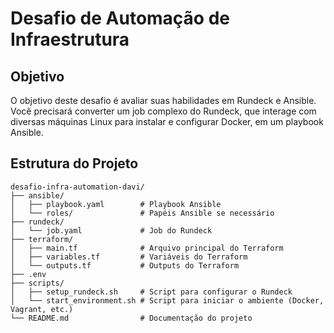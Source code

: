 # Desafio de Automação de Infraestrutura

## Objetivo

O objetivo deste desafio é avaliar suas habilidades em Rundeck e Ansible. Você precisará converter um job complexo do Rundeck, que interage com diversas máquinas Linux para instalar e configurar Docker, em um playbook Ansible.

## Estrutura do Projeto

```plaintext
desafio-infra-automation-davi/
├── ansible/
│   ├── playbook.yaml        # Playbook Ansible
│   └── roles/               # Papéis Ansible se necessário
├── rundeck/
│   └── job.yaml             # Job do Rundeck
├── terraform/
│   ├── main.tf              # Arquivo principal do Terraform
│   ├── variables.tf         # Variáveis do Terraform
│   └── outputs.tf           # Outputs do Terraform
├── .env
├── scripts/
│   ├── setup_rundeck.sh     # Script para configurar o Rundeck
│   └── start_environment.sh # Script para iniciar o ambiente (Docker, Vagrant, etc.)
└── README.md                # Documentação do projeto